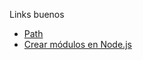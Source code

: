 Links buenos

- [Path](https://nodejs.org/api/path.html)
- [Crear módulos en Node.js](https://docs.npmjs.com/getting-started/publishing-npm-packages)
